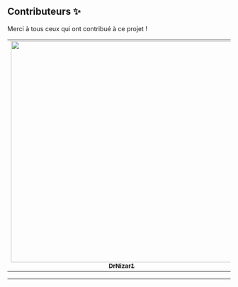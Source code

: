 ## Contributeurs ✨

Merci à tous ceux qui ont contribué à ce projet !  

<table>
  <tr>
    <td align="center"><a href="https://github.com/DrNizar1"><img src="https://avatars.githubusercontent.com/DrNizar1" width="500px;" alt=""/><br /><sub><b>DrNizar1</b></sub></a></td>
    <td align="center"><a href="https://github.com/Adam-Sghaier"><img src="https://avatars.githubusercontent.com/Adam-Sghaier" width="100px;" alt=""/><br /><sub><b>Adam-Sghaier</b></sub></a></td>
    <td align="center"><a href="https://github.com/Aminejemmali"><img src="https://avatars.githubusercontent.com/Aminejemmali" width="100px;" alt=""/><br /><sub><b>Aminejemmali</b></sub></a></td>
    <td align="center"><a href="https://github.com/bluegoku007"><img src="https://avatars.githubusercontent.com/bluegoku007" width="100px;" alt=""/><br /><sub><b>bluegoku007</b></sub></a></td>
    <td align="center"><a href="https://github.com/seifba007"><img src="https://avatars.githubusercontent.com/seifba007" width="100px;" alt=""/><br /><sub><b>seifba007</b></sub></a></td>
    <td align="center"><a href="https://github.com/Mourad"><img src="https://avatars.githubusercontent.com/Mourad" width="100px;" alt=""/><br /><sub><b>Mourad</b></sub></a></td>
    <td align="center"><a href="https://github.com/sbouiii"><img src="https://avatars.githubusercontent.com/sbouiii" width="100px;" alt=""/><br /><sub><b>sbouiii</b></sub></a></td>
    <td align="center"><a href="https://github.com/AchrefRhm"><img src="https://avatars.githubusercontent.com/AchrefRhm" width="100px;" alt=""/><br /><sub><b>AchrefRhm</b></sub></a></td>
    <td align="center"><a href="https://github.com/Mohamed-Yassine-Youssef"><img src="https://avatars.githubusercontent.com/Mohamed-Yassine-Youssef" width="100px;" alt=""/><br /><sub><b>Mohamed-Yassine-Youssef</b></sub></a></td>
  </tr>
</table>



---
